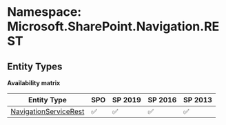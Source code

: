 # Namespace: Microsoft.SharePoint.Navigation.REST

## Entity Types

**Availability matrix**

Entity Type | SPO | SP 2019 | SP 2016 | SP 2013
----------|-----|---------|---------|--------
[NavigationServiceRest](./EntityTypes/NavigationServiceRest.md) | ✅ | ✅ | ✅ | ✅
